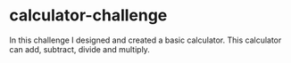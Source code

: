 # calculator-challenge
In this challenge I designed and created a basic calculator. This calculator can add, subtract, divide and multiply.